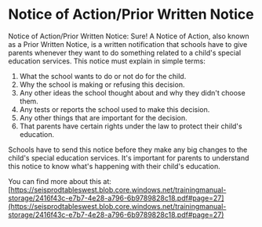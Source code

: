 # Notice of Action/Prior Written Notice
Notice of Action/Prior Written Notice: Sure! A Notice of Action, also known as a Prior Written Notice, is a written notification that schools have to give parents whenever they want to do something related to a child's special education services. This notice must explain in simple terms: 

1. What the school wants to do or not do for the child.
2. Why the school is making or refusing this decision.
3. Any other ideas the school thought about and why they didn't choose them.
4. Any tests or reports the school used to make this decision.
5. Any other things that are important for the decision.
6. That parents have certain rights under the law to protect their child's education.

Schools have to send this notice before they make any big changes to the child's special education services. It's important for parents to understand this notice to know what's happening with their child's education.

You can find more about this at: [https://seisprodtableswest.blob.core.windows.net/trainingmanual-storage/2416f43c-e7b7-4e28-a796-6b9789828c18.pdf#page=27](https://seisprodtableswest.blob.core.windows.net/trainingmanual-storage/2416f43c-e7b7-4e28-a796-6b9789828c18.pdf#page=27)
